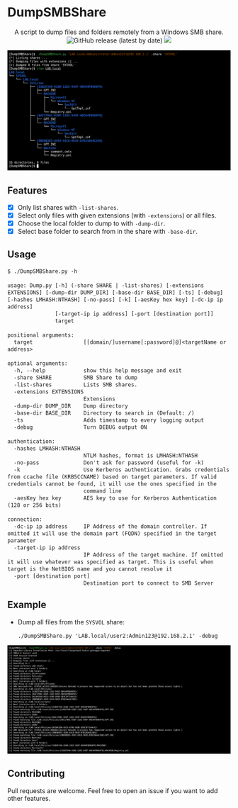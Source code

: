 # DumpSMBShare

<p align="center">
  A script to dump files and folders remotely from a Windows SMB share.
  <br>
  <img alt="GitHub release (latest by date)" src="https://img.shields.io/github/v/release/p0dalirius/DumpSMBShare">
  <a href="https://twitter.com/intent/follow?screen_name=podalirius_" title="Follow"><img src="https://img.shields.io/twitter/follow/podalirius_?label=Podalirius&style=social"></a>
  <br>
</p>

![](./.github/example.png)

## Features

 - [x] Only list shares with `-list-shares`.
 - [x] Select only files with given extensions (with `-extensions`) or all files.
 - [x] Choose the local folder to dump to with `-dump-dir`.
 - [x] Select base folder to search from in the share with `-base-dir`.

## Usage

```
$ ./DumpSMBShare.py -h

usage: Dump.py [-h] (-share SHARE | -list-shares) [-extensions EXTENSIONS] [-dump-dir DUMP_DIR] [-base-dir BASE_DIR] [-ts] [-debug] [-hashes LMHASH:NTHASH] [-no-pass] [-k] [-aesKey hex key] [-dc-ip ip address]
               [-target-ip ip address] [-port [destination port]]
               target

positional arguments:
  target                [[domain/]username[:password]@]<targetName or address>

optional arguments:
  -h, --help            show this help message and exit
  -share SHARE          SMB Share to dump
  -list-shares          Lists SMB shares.
  -extensions EXTENSIONS
                        Extensions
  -dump-dir DUMP_DIR    Dump directory
  -base-dir BASE_DIR    Directory to search in (Default: /)
  -ts                   Adds timestamp to every logging output
  -debug                Turn DEBUG output ON

authentication:
  -hashes LMHASH:NTHASH
                        NTLM hashes, format is LMHASH:NTHASH
  -no-pass              Don't ask for password (useful for -k)
  -k                    Use Kerberos authentication. Grabs credentials from ccache file (KRB5CCNAME) based on target parameters. If valid credentials cannot be found, it will use the ones specified in the
                        command line
  -aesKey hex key       AES key to use for Kerberos Authentication (128 or 256 bits)

connection:
  -dc-ip ip address     IP Address of the domain controller. If omitted it will use the domain part (FQDN) specified in the target parameter
  -target-ip ip address
                        IP Address of the target machine. If omitted it will use whatever was specified as target. This is useful when target is the NetBIOS name and you cannot resolve it
  -port [destination port]
                        Destination port to connect to SMB Server
```

## Example

 + Dump all files from the `SYSVOL` share:

    ```
    ./DumpSMBShare.py 'LAB.local/user2:Admin123@192.168.2.1' -debug
    ```

![](./.github/example_verbose.png)

## Contributing

Pull requests are welcome. Feel free to open an issue if you want to add other features.
